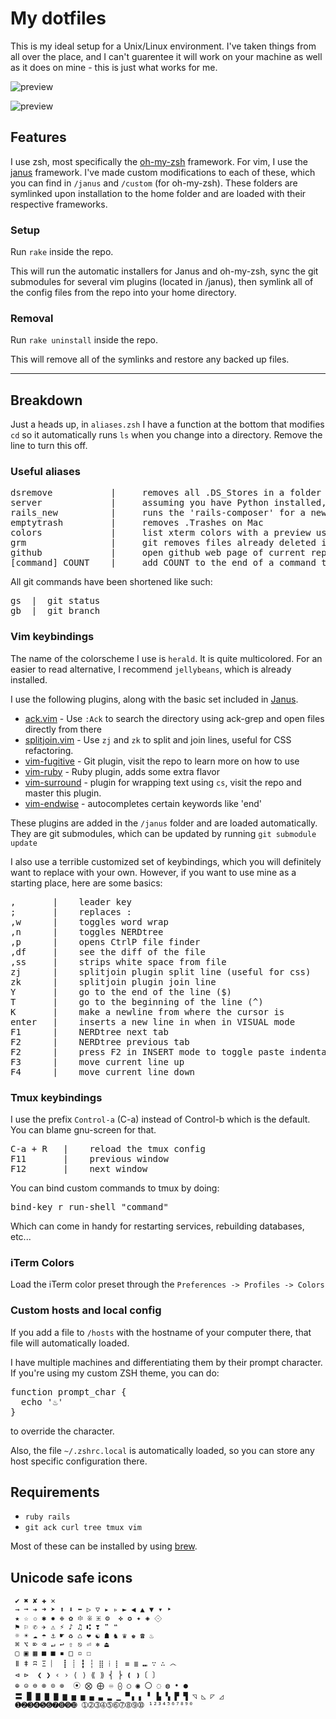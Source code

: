 # My dotfiles
This is my ideal setup for a Unix/Linux environment. I've taken things from all over the place, and I can't guarentee it will work on your machine as well as it does on mine - this is just what works for me. 

![preview](http://i.imgur.com/Xmo3A35.png)

![preview](http://i.imgur.com/weujQ8H.png)

## Features
I use zsh, most specifically the [oh-my-zsh](https://github.com/robbyrussell/oh-my-zsh) framework. For vim, I use the [janus](https://github.com/carlhuda/janus) framework. I've made custom modifications to each of these, which you can find in `/janus` and `/custom` (for oh-my-zsh). These folders are symlinked upon installation to the home folder and are loaded with their respective frameworks.

### Setup
Run `rake` inside the repo. 

This will run the automatic installers for Janus and oh-my-zsh, sync the git submodules for several vim plugins (located in /janus), then symlink all of the config files from the repo into your home directory.

### Removal
Run `rake uninstall` inside the repo.

This will remove all of the symlinks and restore any backed up files. 
***
## Breakdown
Just a heads up, in `aliases.zsh` I have a function at the bottom that modifies `cd` so it automatically runs `ls` when you change into a directory. Remove the line to turn this off.

### Useful aliases
<pre>
dsremove           |     removes all .DS_Stores in a folder
server             |     assuming you have Python installed, runs a HTTP server (localhost:1337) from the folder
rails_new          |     runs the 'rails-composer' for a new Rails project
emptytrash         |     removes .Trashes on Mac
colors             |     list xterm colors with a preview used for vim/tmux
grm                |     git removes files already deleted in a git repo
github             |     open github web page of current repo (in Chrome)
[command] COUNT    |     add COUNT to the end of a command to pipe wc -l
</pre>

All git commands have been shortened like such:
<pre>
gs  |  git status
gb  |  git branch
</pre>

### Vim keybindings
The name of the colorscheme I use is `herald`. It is quite multicolored. For an easier to read alternative, I recommend `jellybeans`, which is already installed.

I use the following plugins, along with the basic set included in [Janus](https://github.com/carlhuda/janus).
* [ack.vim](http://github.com/mileszs/ack.vim) - Use `:Ack` to search the directory using ack-grep and open files directly from there
* [splitjoin.vim](http://github.com/AndrewRadev/splitjoin.vim) - Use `zj` and `zk` to split and join lines, useful for CSS refactoring.
* [vim-fugitive](http://github.com/tpope/vim-fugitive) - Git plugin, visit the repo to learn more on how to use
* [vim-ruby](http://github.com/vim-ruby/vim-ruby) - Ruby plugin, adds some extra flavor
* [vim-surround](http://github.com/tpope/vim-surround) - plugin for wrapping text using `cs`, visit the repo and master this plugin.
* [vim-endwise](http://github.com/tpope/vim-endwise) - autocompletes certain keywords like 'end' 

These plugins are added in the `/janus` folder and are loaded automatically. They are git submodules, which can be updated by running `git submodule update`

I also use a terrible customized set of keybindings, which you will definitely want to replace with your own. However, if you want to use mine as a starting place, here are some basics:
<pre>
,       |    leader key
;       |    replaces :
,w      |    toggles word wrap
,n      |    toggles NERDtree
,p      |    opens CtrlP file finder
,df     |    see the diff of the file
,ss     |    strips white space from file
zj      |    splitjoin plugin split line (useful for css)
zk      |    splitjoin plugin join line 
Y       |    go to the end of the line ($)
T       |    go to the beginning of the line (^)
K       |    make a newline from where the cursor is
enter   |    inserts a new line in when in VISUAL mode
F1      |    NERDtree next tab
F2      |    NERDtree previous tab
F2      |    press F2 in INSERT mode to toggle paste indentation
F3      |    move current line up 
F4      |    move current line down
</pre>

### Tmux keybindings
I use the prefix `Control-a` (C-a) instead of Control-b which is the default. You can blame gnu-screen for that.
<pre>
C-a + R   |    reload the tmux config
F11       |    previous window
F12       |    next window
</pre>
You can bind custom commands to tmux by doing:
<pre>
bind-key r run-shell "command"
</pre>
Which can come in handy for restarting services, rebuilding databases, etc...

### iTerm Colors
Load the iTerm color preset through the `Preferences -> Profiles -> Colors`

### Custom hosts and local config
If you add a file to `/hosts` with the hostname of your computer there, that file will automatically loaded.

I have multiple machines and differentiating them by their prompt character. If you're using my custom ZSH theme, you can do:
<pre>
function prompt_char {
  echo '♨'
}
</pre>

to override the character. 

Also, the file `~/.zshrc.local` is automatically loaded, so you can store any host specific configuration there.

## Requirements
- `ruby rails`
- `git ack curl tree tmux vim`

Most of these can be installed by using [brew](http://mxcl.github.com/homebrew/).

## Unicode safe icons
     ✔ ✖ ✘ ✚ ✕ 
     → ➞ ➔ ➜ ➤ ⬆ ⬇ ⬅ ▷ ▽ ▸ ▹ ► ◀ ▲ ▼ ▾ ‣
     ★ ☆ ✩ ✱ ✸ ❉ ✿ ፨ ※ ⁜ ⚙  ✜ ✪ ✦ ◈ ⟐
     ⚑ ⚐ ✆ ✈ ⚠ ⚡ ♪ ♫ ⑆ ❣ ❞ ❝
     ☼ ☀ ☁ ☂ ⚓ ☛ ♻ ♺ ❤ ☯ ☗ ♞ ♛ ♚ ☎ ♨
     ⌘ ⌥ ⌦ ⌫ ↵ ↩ ⇧ ⎋ ⏎ ⎈ ⏏
     ▢ ▣ ▦ ■ ■ ▪ □ ▫ ☐
     ǁ ǂ ʭ Ξ ︴ ┋ ┊ ┇ ┆ ⣿ ⁞ ⡇ ≡ ≣ ⑉ ∵ ∴ ෴
     ⊲ ⊳  ❮ ❯ ‹ › ⟨ ⟩ ⟪ ⟫ ⎨ ⎬ ❪ ❫〔 〕
     ⊕ ⊝ ⊜ ⊗ ⊙ ⊚  ⦿ ⨂ ⨁ ♾ ⨀ ○ ◉ 〇 ◌ ◍ • ●
     〓 █ ▇ ▇ ▇ ▆ ▅ ▅ ▄ ▃ ▂ ▁ ▀▗ ▖ ▘ ▙ ▚ ▛ ▜ ◹ ◺ ◸ ◿
     ➊➋➌➍➎➏➐➑➒➓ ➀➁➂➃➄➅➆➇➈➉ ¹²³⁴⁵⁶⁷⁸⁹⁰ 

